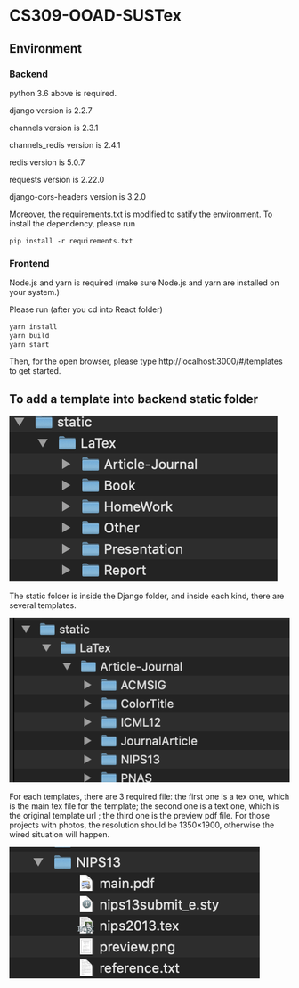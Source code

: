 # CS309-OOAD-SUSTex
## Environment
### Backend 
python 3.6 above is required.

django version is 2.2.7

channels version is 2.3.1

channels_redis version is 2.4.1

redis version is 5.0.7

requests version is  2.22.0

django-cors-headers version is 3.2.0 

Moreover, the requirements.txt is modified to satify the environment. To install the dependency, please run 
```
pip install -r requirements.txt
```

### Frontend

Node.js and yarn is required (make sure Node.js and yarn are installed on your system.)

Please run (after you cd into React folder)

``` 
yarn install 
yarn build
yarn start
```
Then, for the open browser, please type http://localhost:3000/#/templates to get started. 

## To add a template into backend static folder

![static](dependency/static.png)

The static folder is inside the Django folder, and inside each kind, there are several templates.

![classes](dependency/classes.png)

For each templates, there are 3 required file: the first one is a tex one, which is the main tex file for the template; the second one is a text one, which is the original template url ; the third one is the preview pdf file. For those projects with photos, the resolution should be 1350×1900, otherwise the wired situation will happen.

![files](dependency/files.png)






